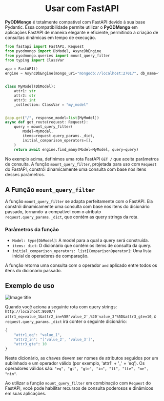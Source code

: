 # <center>Usar com FastAPI</center>

**PyODMongo** é totalmente compatível com FastAPI devido à sua base Pydantic. Essa compatibilidade permite utilizar o **PyODMongo** em aplicações FastAPI de maneira elegante e eficiente, permitindo a criação de consultas dinâmicas em tempo de execução.

```python
from fastapi import FastAPI, Request
from pyodmongo import DbModel, AsyncDbEngine
from pyodmongo.queries import mount_query_filter
from typing import ClassVar

app = FastAPI()
engine = AsyncDbEngine(mongo_uri="mongodb://localhost:27017", db_name="my_db")


class MyModel(DbModel):
    attr1: str
    attr2: str
    attr3: int
    _collection: ClassVar = "my_model"


@app.get("/", response_model=list[MyModel])
async def get_route(request: Request):
    query = mount_query_filter(
        Model=MyModel,
        items=request.query_params._dict,
        initial_comparison_operators=[],
    )
    return await engine.find_many(Model=MyModel, query=query)
```

No exemplo acima, definimos uma rota FastAPI `GET /` que aceita parâmetros de consulta. A função `mount_query_filter`, projetada para uso com `Request` do FastAPI, constrói dinamicamente uma consulta com base nos itens desses parâmetros.

## A Função `mount_query_filter`

A função `mount_query_filter` se adapta perfeitamente com o FastAPI. Ela constrói dinamicamente uma consulta com base nos itens do dicionário passado, tornando-a compatível com o atributo `request.query_params._dict`, que contém as query strings da rota.

### Parâmetros da função

- `Model: type[DbModel]`: A model para a qual a query será construída.
- `items: dict`: O dicionário que contém os items de consulta da query.
- `initial_comparison_operators: list[ComparisonOperator]`: Uma lista inicial de operadores de comparação.

A função retorna uma consulta com o operador `and` aplicado entre todos os itens do dicionário passado.

## Exemplo de uso

![Image title](./assets/images/insomnia_request.png)

Quando você aciona a seguinte rota com query strings: `http://localhost:8000/?attr1_eq=value_1&attr2_in=%5B'value_2',%20'value_3'%5D&attr3_gte=10`, o `request.query_params._dict` irá conter o seguinte dicionário:

```python
{
    "attr1_eq": "value_1", 
    "attr2_in": "['value_2', 'value_3']", 
    "attr3_gte": 10
}
```

Neste dicionário, as chaves devem ser nomes de atributos seguidos por um sublinhado e um operador válido (por exemplo, 'attr1' + '_' + 'eq'). Os operadores válidos são: `"eq", "gt", "gte", "in", "lt", "lte", "ne", "nin"`.

Ao utilizar a função `mount_query_filter` em combinação com `Request` do FastAPI, você pode habilitar recursos de consulta poderosos e dinâmicos em suas aplicações.